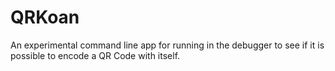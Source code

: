# QRKoan
An experimental command line app for running in the debugger to see if it is possible to encode a QR Code with itself.
